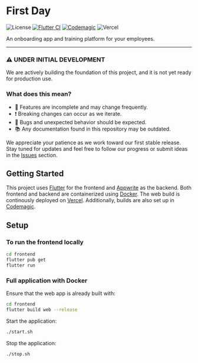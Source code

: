 # First Day

![License](https://img.shields.io/badge/license-Apache%202.0-blue)
[![Flutter CI](https://github.com/abianche/firstday/actions/workflows/flutter.yml/badge.svg)](https://github.com/abianche/firstday/actions/workflows/flutter.yml)
[![Codemagic](https://api.codemagic.io/apps/677bb519946c4ef5be703190/677bb519946c4ef5be70318f/status_badge.svg)](https://codemagic.io/app/677bb519946c4ef5be703190/677bb519946c4ef5be70318f/latest_build)
![Vercel](https://img.shields.io/github/deployments/abianche/firstday/production?style=flat&logo=vercel&label=Vercel)

An onboarding app and training platform for your employees.

---

### ⚠️ **UNDER INITIAL DEVELOPMENT**

We are actively building the foundation of this project, and it is not yet ready for production use.  

### What does this mean?
- 🔧 Features are incomplete and may change frequently.
- ❗ Breaking changes can occur as we iterate.
- 🐛 Bugs and unexpected behavior should be expected.
- 📚 Any documentation found in this repository may be outdated.

We appreciate your patience as we work toward our first stable release.  
Stay tuned for updates and feel free to follow our progress or submit ideas in the [Issues](https://github.com/abianche/firstday/issues) section.

## Getting Started

This project uses [Flutter](https://flutter.dev/) for the frontend and [Appwrite](https://appwrite.io/) as the backend.
Both frontend and backend are containerized using [Docker](https://www.docker.com/).
The web build is continously deployed on [Vercel](https://vercel.com/). Additionally, builds are also set up in [Codemagic](https://codemagic.io/).

## Setup

### To run the frontend locally

```bash
cd frontend
flutter pub get
flutter run
```

### Full application with Docker

Ensure that the web app is already built with:

```bash
cd frontend
flutter build web --release
```

Start the application:

```bash
./start.sh
```

Stop the application:

```bash
./stop.sh
```